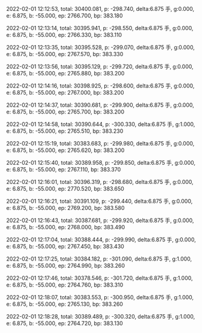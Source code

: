 2022-02-01 12:12:53, total: 30400.081, p: -298.740, delta:6.875 手, g:0.000, e: 6.875, b: -55.000, ep: 2766.700, bp: 383.180

2022-02-01 12:13:14, total: 30395.941, p: -298.550, delta:6.875 手, g:0.000, e: 6.875, b: -55.000, ep: 2766.330, bp: 383.110

2022-02-01 12:13:35, total: 30395.528, p: -299.070, delta:6.875 手, g:0.000, e: 6.875, b: -55.000, ep: 2767.570, bp: 383.330

2022-02-01 12:13:56, total: 30395.129, p: -299.720, delta:6.875 手, g:0.000, e: 6.875, b: -55.000, ep: 2765.880, bp: 383.200

2022-02-01 12:14:16, total: 30398.925, p: -298.600, delta:6.875 手, g:0.000, e: 6.875, b: -55.000, ep: 2767.000, bp: 383.200

2022-02-01 12:14:37, total: 30390.681, p: -299.900, delta:6.875 手, g:0.000, e: 6.875, b: -55.000, ep: 2765.700, bp: 383.200

2022-02-01 12:14:58, total: 30390.644, p: -300.330, delta:6.875 手, g:1.000, e: 6.875, b: -55.000, ep: 2765.510, bp: 383.230

2022-02-01 12:15:19, total: 30383.683, p: -299.980, delta:6.875 手, g:0.000, e: 6.875, b: -55.000, ep: 2765.620, bp: 383.200

2022-02-01 12:15:40, total: 30389.958, p: -299.850, delta:6.875 手, g:0.000, e: 6.875, b: -55.000, ep: 2767.110, bp: 383.370

2022-02-01 12:16:01, total: 30396.319, p: -298.680, delta:6.875 手, g:0.000, e: 6.875, b: -55.000, ep: 2770.520, bp: 383.650

2022-02-01 12:16:21, total: 30391.109, p: -299.440, delta:6.875 手, g:0.000, e: 6.875, b: -55.000, ep: 2769.200, bp: 383.580

2022-02-01 12:16:43, total: 30387.681, p: -299.920, delta:6.875 手, g:0.000, e: 6.875, b: -55.000, ep: 2768.000, bp: 383.490

2022-02-01 12:17:04, total: 30388.444, p: -299.990, delta:6.875 手, g:0.000, e: 6.875, b: -55.000, ep: 2767.450, bp: 383.430

2022-02-01 12:17:25, total: 30384.182, p: -301.090, delta:6.875 手, g:1.000, e: 6.875, b: -55.000, ep: 2764.990, bp: 383.260

2022-02-01 12:17:46, total: 30378.546, p: -301.720, delta:6.875 手, g:1.000, e: 6.875, b: -55.000, ep: 2764.760, bp: 383.310

2022-02-01 12:18:07, total: 30383.553, p: -300.950, delta:6.875 手, g:1.000, e: 6.875, b: -55.000, ep: 2765.130, bp: 383.260

2022-02-01 12:18:28, total: 30389.489, p: -300.320, delta:6.875 手, g:1.000, e: 6.875, b: -55.000, ep: 2764.720, bp: 383.130